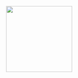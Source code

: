 <div>
<a href="https://github.com/seu-usuário-aqui">
<img loading="lazy" height="180em" src="https://github-readme-stats.vercel.app/api/top-langs/?username=sosofis0&layout=compact&langs_count=7&theme=dracula"/>
</div>
